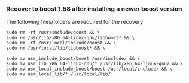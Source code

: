 ### Recover to boost 1.58 after installing a newer boost version
The following files/folders are required for the recovery
```
sudo rm -rf /usr/include/boost && \
sudo rm /usr/lib/x86_64-linux-gnu/libboost* && \
sudo rm -rf /usr/local/include/boost && \
sudo rm /usr/local/lib/libboost* && \

sudo mv usr_include_boost/boost /usr/include/ && \
sudo mv usr_lib_x86_64-linux-gnu/* /usr/lib/x86_64-linux-gnu/ && \
sudo mv usr_local_include_boost/boost /usr/local/include/ && \
sudo mv usr_local_lib/* /usr/local/lib/
```
